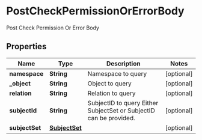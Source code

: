 

# PostCheckPermissionOrErrorBody

Post Check Permission Or Error Body

## Properties

| Name | Type | Description | Notes |
|------------ | ------------- | ------------- | -------------|
|**namespace** | **String** | Namespace to query |  [optional] |
|**_object** | **String** | Object to query |  [optional] |
|**relation** | **String** | Relation to query |  [optional] |
|**subjectId** | **String** | SubjectID to query  Either SubjectSet or SubjectID can be provided. |  [optional] |
|**subjectSet** | [**SubjectSet**](SubjectSet.md) |  |  [optional] |



